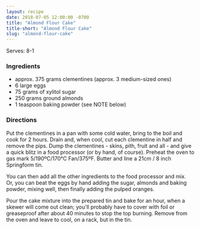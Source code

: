```yaml
---
layout: recipe
date: 2018-07-05 12:00:00 -0700
title: "Almond Flour Cake"
title-short: "Almond Flour Cake"
slug: "almond-flour-cake"
---
```



Serves: 8-1

### Ingredients

* approx. 375 grams clementines (approx. 3 medium-sized ones)
* 6 large eggs
* 75 grams of xylitol sugar
* 250 grams ground almonds
* 1 teaspoon baking powder (see NOTE below)

### Directions

Put the clementines in a pan with some cold water, bring to the boil and cook for 2 hours. Drain and, when cool, cut each clementine in half and remove the pips. Dump the clementines - skins, pith, fruit and all - and give a quick blitz in a food processor (or by hand, of course). Preheat the oven to gas mark 5/190ºC/170°C Fan/375ºF. Butter and line a 21cm / 8 inch Springform tin.

You can then add all the other ingredients to the food processor and mix. Or, you can beat the eggs by hand adding the sugar, almonds and baking powder, mixing well, then finally adding the pulped oranges.

Pour the cake mixture into the prepared tin and bake for an hour, when a skewer will come out clean; you'll probably have to cover with foil or greaseproof after about 40 minutes to stop the top burning. Remove from the oven and leave to cool, on a rack, but in the tin. 

